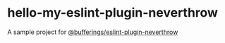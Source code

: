 # hello-my-eslint-plugin-neverthrow

A sample project for [@bufferings/eslint-plugin-neverthrow](https://www.npmjs.com/package/@bufferings/eslint-plugin-neverthrow)
